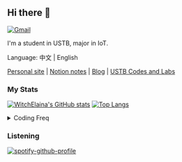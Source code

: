 ## Hi there 👋

[![Gmail](https://img.shields.io/badge/Gmail-mail@mszook.art-orange?logo=gmail)](mailto:mail@mszook.art)

I'm a student in USTB, major in IoT. 

Language: 中文 | English


[Personal site](https://mszook.art/)  |  [Notion notes](https://witchelaina.notion.site/Fronted-96fe8c23b72342ed9a8cccaad4a19f64)  |  [Blog](https://WitchElaina.github.io/) | [USTB Codes and Labs](https://github.com/WitchElaina/USTB-Computer-Courses-Codes)


### My Stats

[![WitchElaina's GitHub stats](https://github-readme-stats.vercel.app/api?username=WitchElaina&show_icons=true&hide=issues)](https://github.com/anuraghazra/github-readme-stats) [![Top Langs](https://github-readme-stats.vercel.app/api/top-langs/?username=WitchElaina&layout=compact&hide=html&exclude_repo=EOS-Lab-USTB,WitchElaina.github.io,Aomaotuan-online-shopping)](https://github.com/anuraghazra/github-readme-stats)

<details>
  <summary>Coding Freq</summary>
  <a href="https://wakatime.com"><img src="https://wakatime.com/share/@b2ca97db-bce2-4b9b-8588-23c0de16890a/095b592a-2668-4944-8e3e-8bd80755dcda.png" /></a>
</details>

### Listening

[![spotify-github-profile](https://spotify-github-profile.vercel.app/api/view?uid=31wbjt6gkngdmcajuwnec77vwdyq&cover_image=true&theme=default&bar_color=53b14f&bar_color_cover=true)](https://spotify-github-profile.vercel.app/api/view?uid=31wbjt6gkngdmcajuwnec77vwdyq&redirect=true)
